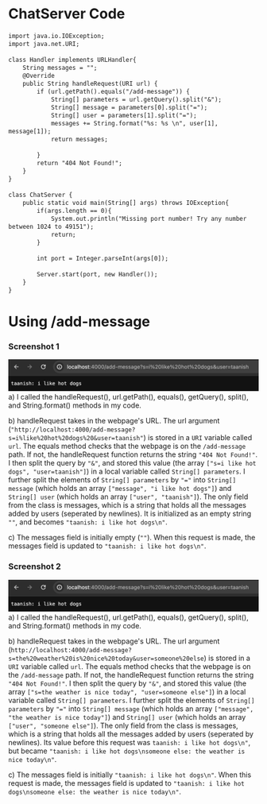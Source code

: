 # ChatServer Code
```
import java.io.IOException;
import java.net.URI;

class Handler implements URLHandler{
    String messages = "";
    @Override
    public String handleRequest(URI url) {
        if (url.getPath().equals("/add-message")) {
            String[] parameters = url.getQuery().split("&");
            String[] message = parameters[0].split("=");
            String[] user = parameters[1].split("=");
            messages += String.format("%s: %s \n", user[1], message[1]);
            return messages;
            
        }
        return "404 Not Found!";
    }
}

class ChatServer {
    public static void main(String[] args) throws IOException{
        if(args.length == 0){
            System.out.println("Missing port number! Try any number between 1024 to 49151");
            return;
        }

        int port = Integer.parseInt(args[0]);

        Server.start(port, new Handler());
    }
}
```

# Using /add-message
### Screenshot 1
![First screenshot of /add-message](/w3-lr-1.png)
a) I called the handleRequest(), url.getPath(), equals(), getQuery(), split(), and String.format() methods in my code.

b) handleRequest takes in the webpage's URL. The url argument (`"http://localhost:4000/add-message?s=i%like%20hot%20dogs%20&user=taanish"`) is stored in a `URI` variable called `url`. The equals method checks that the webpage is on the `/add-message` path. If not, the handleRequest function returns the string `"404 Not Found!"`. I then split the query by `"&"`, and stored this value (the array `["s=i like hot dogs", "user=taanish"]`) in a local variable called `String[] parameters`. I further split the elements of `String[] parameters` by `"="` into `String[] message` (which holds an array `["message", "i like hot dogs"]`) and `String[] user` (which holds an array `["user", "taanish"]`). The only field from the class is messages, which is a string that holds all the messages added by users (seperated by newlines). It is initialized as an empty string `""`, and becomes `"taanish: i like hot dogs\n"`.

c) The messages field is initially empty (`""`). When this request is made, the messages field is updated to `"taanish: i like hot dogs\n"`.

### Screenshot 2
![First screenshot of /add-message](/w3-lr-1.png)
a) I called the handleRequest(), url.getPath(), equals(), getQuery(), split(), and String.format() methods in my code.

b) handleRequest takes in the webpage's URL. The url argument (`http://localhost:4000/add-message?s=the%20weather%20is%20nice%20today&user=someone%20else`) is stored in a `URI` variable called `url`. The equals method checks that the webpage is on the `/add-message` path. If not, the handleRequest function returns the string `"404 Not Found!"`. I then split the query by `"&"`, and stored this value (the array `["s=the weather is nice today", "user=someone else"]`) in a local variable called `String[] parameters`. I further split the elements of `String[] parameters` by `"="` into `String[] message` (which holds an array `["message", "the weather is nice today"]`) and `String[] user` (which holds an array `["user", "someone else"]`). The only field from the class is messages, which is a string that holds all the messages added by users (seperated by newlines). Its value before this request was `taanish: i like hot dogs\n"`, but became `"taanish: i like hot dogs\nsomeone else: the weather is nice today\n"`.

c) The messages field is initially `"taanish: i like hot dogs\n"`. When this request is made, the messages field is updated to `"taanish: i like hot dogs\nsomeone else: the weather is nice today\n"`.


